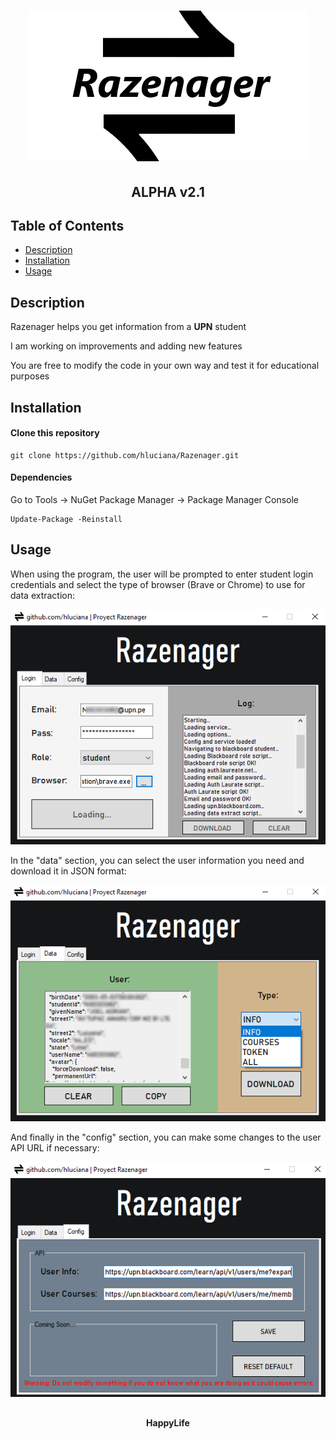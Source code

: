 <h1 align="center"><img src="/images/razenager.png" alt="razenager"></h1>
<h2 align="center">ALPHA v2.1</h2>

## Table of Contents

- [Description](#description)
- [Installation](#installation)
- [Usage](#usage)

## Description

<p>Razenager helps you get information from a <b>UPN</b> student</p>
<p>I am working on improvements and adding new features</p>
<p>You are free to modify the code in your own way and test it for educational purposes</p>

## Installation

#### Clone this repository

```
git clone https://github.com/hluciana/Razenager.git

```
#### Dependencies

<p>Go to Tools -> NuGet Package Manager -> Package Manager Console</p>

```
Update-Package -Reinstall

```
## Usage

<p>When using the program, the user will be prompted to enter student login credentials and select the type of browser (Brave or Chrome) to use for data extraction:</p>
<p><img src="/images/login.png" alt="login"></p> 
<p>In the "data" section, you can select the user information you need and download it in JSON format:</p>
<p><img src="/images/data.png" alt="data"></p> 
<p>And finally in the "config" section, you can make some changes to the user API URL if necessary:</p>
<p><img src="/images/config.png" alt="config"></p> 

##
<h4 align="center">HappyLife</h1>
